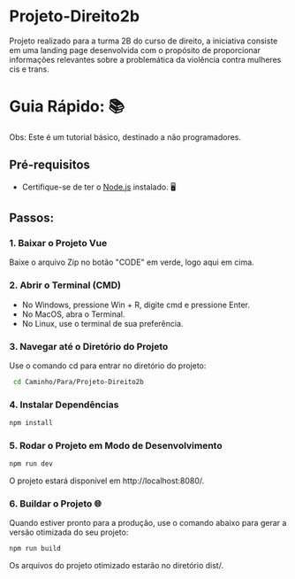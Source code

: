 # Projeto-Direito2b
Projeto realizado para a turma 2B do curso de direito, a iniciativa consiste em uma landing page desenvolvida com o propósito de proporcionar informações relevantes sobre a problemática da violência contra mulheres cis e trans.

# Guia Rápido: 📚
Obs: Este é um tutorial básico, destinado a não programadores.

## Pré-requisitos
- Certifique-se de ter o [Node.js](https://nodejs.org/) instalado. 🖥️

## Passos:

### 1. Baixar o Projeto Vue

Baixe o arquivo Zip no botão "CODE" em verde, logo aqui em cima.

### 2. Abrir o Terminal (CMD)
- No Windows, pressione Win + R, digite cmd e pressione Enter.
- No MacOS, abra o Terminal.
- No Linux, use o terminal de sua preferência.

### 3. Navegar até o Diretório do Projeto
Use o comando cd para entrar no diretório do projeto:
```bash
 cd Caminho/Para/Projeto-Direito2b
````
### 4. Instalar Dependências
```bash
npm install
```
### 5. Rodar o Projeto em Modo de Desenvolvimento
```bash
npm run dev
```
O projeto estará disponível em http://localhost:8080/.
### 6. Buildar o Projeto 🌐
Quando estiver pronto para a produção, use o comando abaixo para gerar a versão otimizada do seu projeto:
```bash
npm run build
```
Os arquivos do projeto otimizado estarão no diretório dist/.




